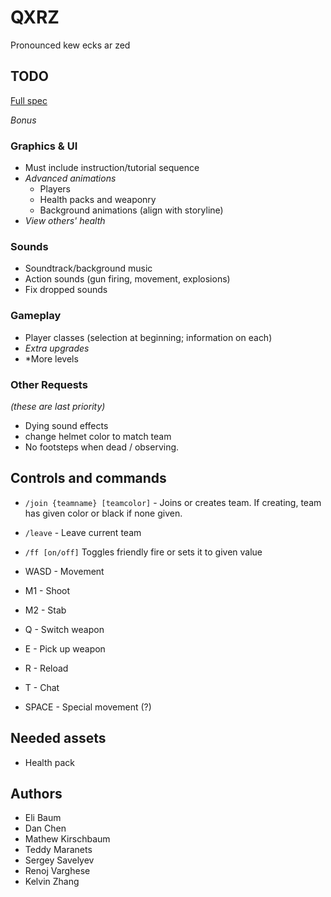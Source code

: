 # QXRZ
Pronounced kew ecks ar zed

## TODO

[Full spec](https://drive.google.com/file/d/0B-XTOcM1I4MJSEV4dHliN0xsWms/view?usp=sharing)

*Bonus*

### Graphics & UI
- Must include instruction/tutorial sequence
- *Advanced animations*
    - Players
    - Health packs and weaponry
    - Background animations (align with storyline)
- *View others' health*

### Sounds
- Soundtrack/background music
- Action sounds (gun firing, movement, explosions)
- Fix dropped sounds

### Gameplay
- Player classes (selection at beginning; information on each)
- *Extra upgrades*
- *More levels

### Other Requests

*(these are last priority)*

- Dying sound effects
- change helmet color to match team
- No footsteps when dead / observing.

## Controls and commands

- `/join {teamname} [teamcolor]` - Joins or creates team. If creating, team has given color or black if none given.
- `/leave` - Leave current team
- `/ff [on/off]` Toggles friendly fire or sets it to given value

- WASD - Movement
- M1 - Shoot
- M2 - Stab
- Q - Switch weapon
- E - Pick up weapon
- R - Reload
- T - Chat
- SPACE - Special movement (?)

## Needed assets
- Health pack

## Authors
- Eli Baum
- Dan Chen
- Mathew Kirschbaum
- Teddy Maranets
- Sergey Savelyev
- Renoj Varghese
- Kelvin Zhang
